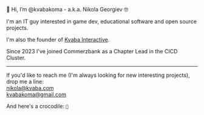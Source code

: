 🙌 Hi, I’m @kvabakoma - a.k.a. Nikola Georgiev 🤓

I'm an IT guy interested in game dev, educational software and open source projects. 

I'm also the founder of [Kvaba Interactive](https://kvaba.com). 

Since 2023 I've joined Commerzbank as a Chapter Lead in the CICD Cluster.

-----

If you'd like to reach me (I'm always looking for new interesting projects), drop me a line:  
[nikola@kvaba.com](mailto:nikola@kvaba.com)  
[kvabakoma@gmail.com](mailto:kvabakoma@gmail.com)

And here's a crocodile: <code>🐊</code>

<!---
kvabakoma/kvabakoma is a ✨ special ✨ repository because its `README.md` (this file) appears on your GitHub profile.
You can click the Preview link to take a look at your changes.
--->
